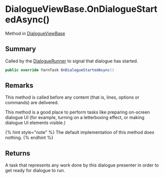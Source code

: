 # DialogueViewBase.OnDialogueStartedAsync()

Method in [DialogueViewBase](/docs/api/csharp/yarn.unity.legacy.dialogueviewbase.md)

## Summary

Called by the  <a href="yarn.unity.dialoguerunner.md">DialogueRunner</a>  to signal that
dialogue has started.

```csharp
public override YarnTask OnDialogueStartedAsync()
```

## Remarks

<p>This method is called before any content (that is, lines,
options or commands) are delivered.</p> <p>This method is a good place to perform tasks like preparing
on-screen dialogue UI (for example, turning on a letterboxing
effect, or making dialogue UI elements visible.)
</p> <p>
{% hint style="note" %}
The default implementation of this method does
nothing.
{% endhint %}
</p>

## Returns

A task that represents any work done by this dialogue presenter in order to get ready for dialogue to run.

